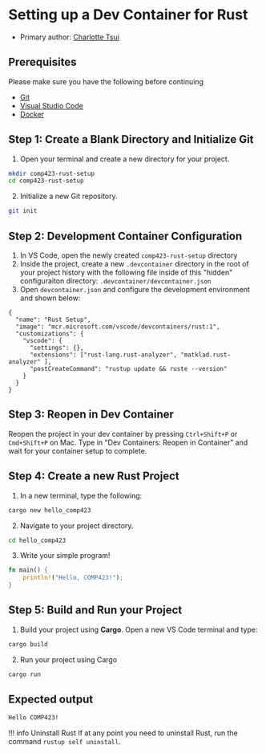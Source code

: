 # Setting up a Dev Container for Rust

* Primary author: [Charlotte Tsui](https://github.com/charlottetsui/comp423-course-notes)

<!-- Tutorial Content Requirements
Your tutorials should include:

Prerequisites
Step-by-step instructions for creating a new Dev Container project for your language
Should start from a blank directory and include git initialization
Dev Container configuration file explanations
Steps to create a new project, write a basic "Hello COMP423" program, compile, and run
The program's requirement is that it simply prints "Hello COMP423" out to standard output
Make use of Material for MkDocs features to enhance your documentation:

Code blocks with syntax highlighting for configuration files and commands
Admonitions for important notes and warnings
You can cite and reuse instructions from the 423 MkDocs tutorial if useful. -->

## Prerequisites
Please make sure you have the following before continuing

- [Git](https://git-scm.com/)
- [Visual Studio Code](https://code.visualstudio.com/)
- [Docker](https://www.docker.com/)

## Step 1: Create a Blank Directory and Initialize Git
1. Open your terminal and create a new directory for your project.

```bash
mkdir comp423-rust-setup 
cd comp423-rust-setup
```
2. Initialize a new Git repository.

```bash
git init
```

## Step 2: Development Container Configuration
1. In VS Code, open the newly created `comp423-rust-setup` directory
2. Inside the project, create a new `.devcontainer` directory in the root of your project history with the following file inside of this "hidden" configuraiton directory:
`.devcontainer/devcontainer.json`
3. Open `devcontainer.json` and configure the development environment and shown below:
```
{
  "name": "Rust Setup",
  "image": "mcr.microsoft.com/vscode/devcontainers/rust:1",
  "customizations": {
    "vscode": {
      "settings": {},
      "extensions": ["rust-lang.rust-analyzer", "matklad.rust-analyzer" ],
      "postCreateCommand": "rustup update && ruste --version"
    }
  } 
}
```

## Step 3: Reopen in Dev Container
Reopen the project in your dev container by pressing `Ctrl+Shift+P` or `Cmd+Shift+P` on Mac. Type in "Dev Containers: Reopen in Container" and wait for your container setup to complete.

## Step 4: Create a new Rust Project
1. In a new terminal, type the following:
```bash
cargo new hello_comp423
```
2. Navigate to your project directory.
```bash
cd hello_comp423
```
3. Write your simple program!
```rust
fn main() {
    println!("Hello, COMP423!");
}
```

## Step 5: Build and Run your Project
1. Build your project using **Cargo**. Open a new VS Code terminal and type:
```bash
cargo build
```
2. Run your project using Cargo
```bash
cargo run
```
## Expected output
```bash
Hello COMP423!
```

!!! info Uninstall Rust
      If at any point you need to uninstall Rust, run the command `rustup self uninstall`.